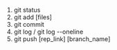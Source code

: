 1. git status
2. git add [files]
3. git commit
4. git log / git log --oneline
5. git push [rep_link] [branch_name]
